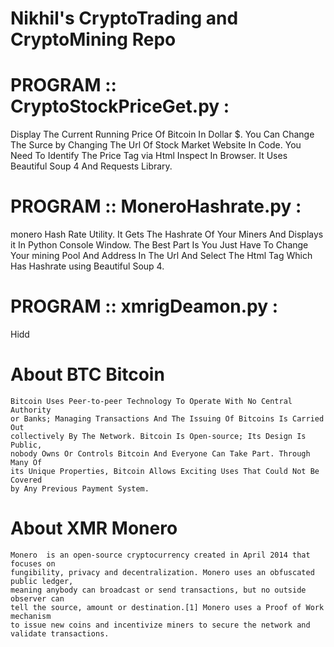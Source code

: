 # Nikhil's CryptoTrading and CryptoMining Repo


# PROGRAM :: CryptoStockPriceGet.py : 
Display The Current Running Price Of Bitcoin In Dollar $. You Can Change The Surce
by Changing The Url Of Stock Market Website In Code. You Need To Identify The Price Tag
via Html Inspect In Browser. It Uses Beautiful Soup 4 And Requests Library.


# PROGRAM :: MoneroHashrate.py : 
monero Hash Rate Utility. It Gets The Hashrate Of Your Miners And Displays 
it In Python Console Window. The Best Part Is You Just Have To Change Your
mining Pool And Address In The Url And Select The Html Tag Which Has Hashrate
using Beautiful Soup 4.

# PROGRAM :: xmrigDeamon.py : 
Hidd


# About BTC Bitcoin
	Bitcoin Uses Peer-to-peer Technology To Operate With No Central Authority
	or Banks; Managing Transactions And The Issuing Of Bitcoins Is Carried Out
	collectively By The Network. Bitcoin Is Open-source; Its Design Is Public, 
	nobody Owns Or Controls Bitcoin And Everyone Can Take Part. Through Many Of
	its Unique Properties, Bitcoin Allows Exciting Uses That Could Not Be Covered 
	by Any Previous Payment System.

# About XMR Monero
	Monero  is an open-source cryptocurrency created in April 2014 that focuses on 
	fungibility, privacy and decentralization. Monero uses an obfuscated public ledger, 
	meaning anybody can broadcast or send transactions, but no outside observer can
	tell the source, amount or destination.[1] Monero uses a Proof of Work mechanism
	to issue new coins and incentivize miners to secure the network and validate transactions. 
